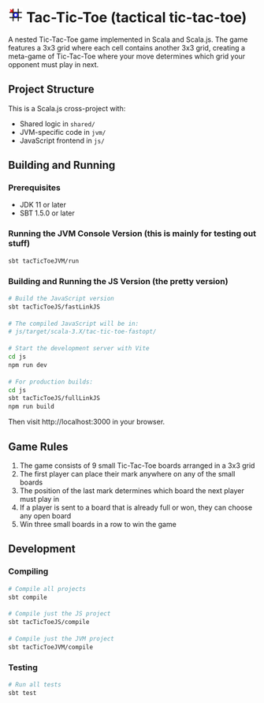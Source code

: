 # <img src="js/favicon.svg" width="30"/> Tac-Tic-Toe (tactical tic-tac-toe) 

A nested Tic-Tac-Toe game implemented in Scala and Scala.js. The game features a 3x3 grid where each cell contains another 3x3 grid, creating a meta-game of Tic-Tac-Toe where your move determines which grid your opponent must play in next.

## Project Structure

This is a Scala.js cross-project with:
- Shared logic in `shared/`
- JVM-specific code in `jvm/`
- JavaScript frontend in `js/`

## Building and Running

### Prerequisites

- JDK 11 or later
- SBT 1.5.0 or later

### Running the JVM Console Version (this is mainly for testing out stuff)

```bash
sbt tacTicToeJVM/run
```

### Building and Running the JS Version (the pretty version)

```bash
# Build the JavaScript version
sbt tacTicToeJS/fastLinkJS

# The compiled JavaScript will be in:
# js/target/scala-3.X/tac-tic-toe-fastopt/

# Start the development server with Vite
cd js
npm run dev

# For production builds:
cd js
sbt tacTicToeJS/fullLinkJS
npm run build
```

Then visit http://localhost:3000 in your browser.

## Game Rules

1. The game consists of 9 small Tic-Tac-Toe boards arranged in a 3x3 grid
2. The first player can place their mark anywhere on any of the small boards
3. The position of the last mark determines which board the next player must play in
4. If a player is sent to a board that is already full or won, they can choose any open board
5. Win three small boards in a row to win the game

## Development

### Compiling

```bash
# Compile all projects
sbt compile

# Compile just the JS project
sbt tacTicToeJS/compile

# Compile just the JVM project
sbt tacTicToeJVM/compile
```

### Testing

```bash
# Run all tests
sbt test
``` 